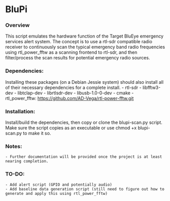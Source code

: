 # BluPi #

### Overview ###

This script emulates the hardware function of the Target BluEye emergency services alert system. The concept is to use a rtl-sdr compatible radio receiver to continuously scan the typical emergency band radio frequencies using rtl_power_fftw as a scanning frontend to rtl-sdr, and then filter/process the scan results for potential emergency radio sources.

### Dependencies: ###
Installing these packages (on a Debian Jessie system) should also install all of their necessary dependencies for a complete install.
	- rtl-sdr
	- libfftw3-dev
	- libtclap-dev
	- librtlsdr-dev
	- libusb-1.0-0-dev
	- cmake
	- rtl_power_fftw: https://github.com/AD-Vega/rtl-power-fftw.git

### Installation: ###
Install/build the dependencies, then copy or clone the blupi-scan.py script. Make sure the script copies as an executable or use chmod +x blupi-scan.py to make it so.

### Notes: ###
	- Further documentation will be provided once the project is at least nearing completion.

### TO-DO: ###
	- Add alert script (GPIO and potentially audio)
	- Add baseline data generation script (still need to figure out how to generate and apply this using rtl_power_fftw)
